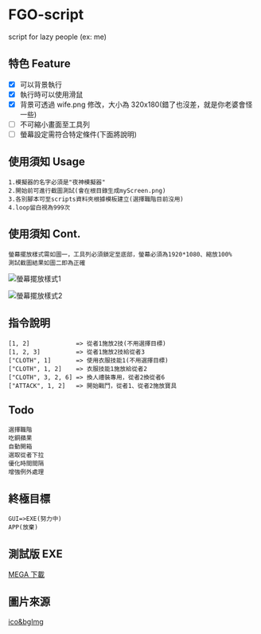 # FGO-script

script for lazy people (ex: me)

## 特色 Feature

-   [x] 可以背景執行
-   [x] 執行時可以使用滑鼠
-   [x] 背景可透過 wife.png 修改，大小為 320x180(錯了也沒差，就是你老婆會怪一些)
-   [ ] 不可縮小畫面至工具列
-   [ ] 螢幕設定需符合特定條件(下面將說明)

## 使用須知 Usage

    1.模擬器的名字必須是"夜神模擬器"
    2.開始前可進行截圖測試(會在根目錄生成myScreen.png)
    3.各別腳本可至scripts資料夾根據模板建立(選擇職階目前沒用)
    4.loop留白視為999次

## 使用須知 Cont.

    螢幕擺放樣式需如圖一，工具列必須鎖定至底部，螢幕必須為1920*1080、縮放100%
    測試截圖結果如圖二即為正確

![螢幕擺放樣式1](https://i.imgur.com/sRnU03B.png)

![螢幕擺放樣式2](https://i.imgur.com/QEbOJlT.png)

## 指令說明

    [1, 2]             => 從者1施放2技(不用選擇目標)
    [1, 2, 3]          => 從者1施放2技給從者3
    ["CLOTH", 1]       => 使用衣服技能1(不用選擇目標)
    ["CLOTH", 1, 2]    => 衣服技能1施放給從者2
    ["CLOTH", 3, 2, 6] => 換人禮裝專用，從者2換從者6
    ["ATTACK", 1, 2]   => 開始戰鬥，從者1、從者2施放寶具

## Todo

    選擇職階
    吃銅蘋果
    自動開箱
    選取從者下拉
    優化時間間隔
    增強例外處理

## 終極目標

```
GUI=>EXE(努力中)
APP(放棄)
```

## 測試版 EXE

[MEGA 下載](https://mega.nz/file/oy5AQZYA#1xfskIrAFqQDQb7cgsNftCSBVTCTdP1c4yy6Pvs2xww)

## 圖片來源

[ico&bgImg](https://twitter.com/erichpcsc/status/1201033067135033344)